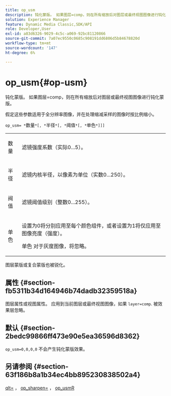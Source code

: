 ```yaml
---
title: op_usm
description: 钝化蒙版。 如果图层=comp，则在所有缩放后对图层或最终视图图像进行钝化蒙版。
solution: Experience Manager
feature: Dynamic Media Classic,SDK/API
role: Developer,User
exl-id: a83d6326-9029-4c5c-a069-92bc81120866
source-git-commit: 7a07ec9550c0685c908191dd6806d5b84678820d
workflow-type: tm+mt
source-wordcount: '147'
ht-degree: 6%

---
```


# op_usm{#op-usm}

钝化蒙版。 如果图层=comp，则在所有缩放后对图层或最终视图图像进行钝化蒙版。

假定这些参数适用于全分辨率图像，并在处理缩减采样的图像时按比例缩小。

`op_usm= *`数量`*[, *`半径`*[, *`阈值`*[, *`单色`*]]]`

<table id="simpletable_0697E3BCB45F41C494D93A6017ADD2BF"> 
 <tr class="strow"> 
  <td class="stentry"> <p><span class="codeph"><span class="varname"> 数量</span></span> </p></td> 
  <td class="stentry"> <p>滤镜强度系数（实际0...5）。 </p></td> 
 </tr> 
 <tr class="strow"> 
  <td class="stentry"> <p><span class="codeph"><span class="varname"> 半径</span></span> </p></td> 
  <td class="stentry"> <p>滤镜内核半径，以像素为单位（实数0...250）。 </p></td> 
 </tr> 
 <tr class="strow"> 
  <td class="stentry"> <p><span class="codeph"><span class="varname"> 阀值</span></span> </p></td> 
  <td class="stentry"> <p>滤镜阈值级别（整数0...255）。 </p></td> 
 </tr> 
 <tr class="strow"> 
  <td class="stentry"> <p><span class="codeph"><span class="varname"> 单色</span></span> </p></td> 
  <td class="stentry"> <p>设置为0将分别应用至每个颜色组件，或者设置为1将仅应用至图像亮度（强度）。 </p> <p> <span class="codeph"><span class="varname"> 单色</span></span> 对于灰度图像，将忽略。 </p></td> 
 </tr> 
</table>

图层蒙版或复合蒙版也被锐化。

## 属性 {#section-fb5311b34d164946b74dadb32359518a}

图层属性或视图属性。 应用到当前图层或最终视图图像，如果 `layer=comp`. 被效果层忽略。

## 默认 {#section-2bedc99866ff473e90e5ea36596d8362}

`op_usm=0,0,0,0` 不会产生钝化蒙版效果。

## 另请参阅 {#section-63f186b8a1b34ec4bb895230838502a4}

[qlt=](../../../../../is-api/http-ref/image-serving-api-ref/c-http-protocol-reference/c-command-reference/r-is-http-qlt.md#reference-f69ed0758c784b0385d979820546d352) ， [op_sharpen=](../../../../../is-api/http-ref/image-serving-api-ref/c-http-protocol-reference/c-command-reference/r-op-sharpen.md#reference-c32573230c6140f883efdaa201ea8541) ， [op_usmR](../../../../../is-api/http-ref/image-serving-api-ref/c-http-protocol-reference/c-command-reference/r-op-usmr.md#reference-c0168bc1e3a24370883670c09bcb0fef)

